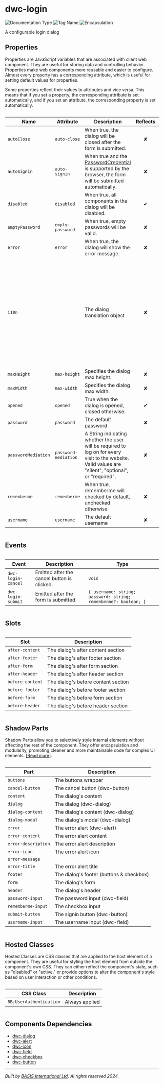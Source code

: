 # dwc-login
![Documentation Type](https://img.shields.io/badge/Documentation-web--components-%23006aff) ![Tag Name](https://img.shields.io/badge/Component-dwc--login-%23006aff)  ![Encapsulation](https://img.shields.io/badge/Encapsulation-shadow-%23006aff)

A configurable login dialog


## Properties 


Properties are JavaScript variables that are associated with client web component.
They are useful for storing data and controlling behavior. Properties make web components more reusable and easier to configure.
Almost every property has a corresponding attribute, which is useful for setting default values for properties.

Some properties reflect their values to attributes and vice versa. This means that if you set a property, the corresponding attribute is set automatically, and if you set an attribute, the corresponding property is set automatically.
<div style="overflow-x: auto;">

| Name                  | Attribute              | Description                                                                                                                                                                        | Reflects | Type                                                                                                                                                                                       | Default                                                                                                                                                                                                                                                                                                                                                                                                                                     |
| --------------------- | ---------------------- | ---------------------------------------------------------------------------------------------------------------------------------------------------------------------------------- | :------: | ------------------------------------------------------------------------------------------------------------------------------------------------------------------------------------------ | ------------------------------------------------------------------------------------------------------------------------------------------------------------------------------------------------------------------------------------------------------------------------------------------------------------------------------------------------------------------------------------------------------------------------------------------- |
| ``autoClose``         | ``auto-close``         | When true, the dialog will be closed after the form is submitted.                                                                                                                  | &#x2718; | ``boolean``                                                                                                                                                                                | ``true``                                                                                                                                                                                                                                                                                                                                                                                                                                    |
| ``autoSignin``        | ``auto-signin``        | When true and the [PasswordCredential](https://developer.mozilla.org/en-US/docs/Web/API/PasswordCredential) is supported by the browser, the form will be submitted automatically. | &#x2718; | ``boolean``                                                                                                                                                                                | ``false``                                                                                                                                                                                                                                                                                                                                                                                                                                   |
| ``disabled``          | ``disabled``           | When true, all components in the dialog will be disabled.                                                                                                                          | &#x2714; | ``boolean``                                                                                                                                                                                | ``false``                                                                                                                                                                                                                                                                                                                                                                                                                                   |
| ``emptyPassword``     | ``empty-password``     | When true, empty passwords will be valid.                                                                                                                                          | &#x2718; | ``boolean``                                                                                                                                                                                | ``false``                                                                                                                                                                                                                                                                                                                                                                                                                                   |
| ``error``             | ``error``              | When true, the dialog will show the error message.                                                                                                                                 | &#x2718; | ``boolean``                                                                                                                                                                                | ``false``                                                                                                                                                                                                                                                                                                                                                                                                                                   |
| ``i18n``              |                        | The dialog translation object                                                                                                                                                      | &#x2718; | ``{ title?: string; usernamePrompt?: string; passwordPrompt?: string; rememberMe?: string; loginButton?: string; cancelButton?: string; error?: { title?: string; message?: string; }; }`` | ``{&nbsp;      title: 'Authentication',&nbsp;      usernamePrompt: 'Username',&nbsp;      passwordPrompt: 'Password',&nbsp;      rememberMe: 'Remember me',&nbsp;      loginButton: 'Sign in',&nbsp;      cancelButton: 'Cancel',&nbsp;      error: {&nbsp;        title: 'Incorrect username or password',&nbsp;        message: 'Check that you have entered the correct username and password and try again.',&nbsp;      }&nbsp;    }`` |
| ``maxHeight``         | ``max-height``         | Specifies the dialog max height.                                                                                                                                                   | &#x2718; | ``string``                                                                                                                                                                                 | ``''``                                                                                                                                                                                                                                                                                                                                                                                                                                      |
| ``maxWidth``          | ``max-width``          | Specifies the dialog max width.                                                                                                                                                    | &#x2718; | ``string``                                                                                                                                                                                 | ``'400px'``                                                                                                                                                                                                                                                                                                                                                                                                                                 |
| ``opened``            | ``opened``             | True when the dialog is opened, closed otherwise.                                                                                                                                  | &#x2714; | ``boolean``                                                                                                                                                                                | ``false``                                                                                                                                                                                                                                                                                                                                                                                                                                   |
| ``password``          | ``password``           | The default password                                                                                                                                                               | &#x2718; | ``string``                                                                                                                                                                                 |                                                                                                                                                                                                                                                                                                                                                                                                                                             |
| ``passwordMediation`` | ``password-mediation`` | A String indicating whether the user will be required to log on for every visit to the website. Valid values are "silent", "optional", or "required".                              | &#x2718; | ``"optional" \| "required" \| "silent"``                                                                                                                                                   | ``'optional'``                                                                                                                                                                                                                                                                                                                                                                                                                              |
| ``rememberme``        | ``rememberme``         | When true, rememberme will checked by default, unchecked otherwise                                                                                                                 | &#x2718; | ``boolean``                                                                                                                                                                                | ``true``                                                                                                                                                                                                                                                                                                                                                                                                                                    |
| ``username``          | ``username``           | The default username                                                                                                                                                               | &#x2718; | ``string``                                                                                                                                                                                 |                                                                                                                                                                                                                                                                                                                                                                                                                                             |


</div>

## Events

<div style="overflow-x: auto;">

| Event                | Description                                 | Type                                                              |
| -------------------- | ------------------------------------------- | ----------------------------------------------------------------- |
| ``dwc-login-cancel`` | Emitted after the cancel button is clicked. | ``void``                                                          |
| ``dwc-login-submit`` | Emitted after the form is submitted.        | ``{ username: string; password: string; rememberme?: boolean; }`` |


</div>

## Slots

<div style="overflow-x: auto;">

| Slot               | Description                         |
| ------------------ | ----------------------------------- |
| ``after-content``  | The dialog's after content section  |
| ``after-footer``   | The dialog's after footer section   |
| ``after-form``     | The dialog's after form section     |
| ``after-header``   | The dialog's after header section   |
| ``before-content`` | The dialog's before content section |
| ``before-footer``  | The dialog's before footer section  |
| ``before-form``    | The dialog's before form section    |
| ``before-header``  | The dialog's before header section  |


</div>

## Shadow Parts


Shadow Parts allow you to selectively style internal elements without affecting the rest of the component.
They offer encapsulation and modularity, promoting cleaner and more maintainable code for complex UI elements. [[Read more]](theme-engine/css-shadow-parts).
<div style="overflow-x: auto;">

| Part                  | Description                              |
| --------------------- | ---------------------------------------- |
| ``buttons``           | The buttons wrapper                      |
| ``cancel-button``     | The cancel button (dwc-button)           |
| ``content``           | The dialog's content                     |
| ``dialog``            | The dialog (dwc-dialog)                  |
| ``dialog-content``    | The dialog's content (dwc-dialog)        |
| ``dialog-modal``      | The dialog's modal (dwc-dialog)          |
| ``error``             | The error alert (dwc-alert)              |
| ``error-content``     | The error alert content                  |
| ``error-description`` | The error alert description              |
| ``error-icon``        | The error alert icon                     |
| ``error-message``     |                                          |
| ``error-title``       | The error alert title                    |
| ``footer``            | The dialog's footer (buttons & checkbox) |
| ``form``              | The dialog's form                        |
| ``header``            | The dialog's header                      |
| ``password-input``    | The password input (dwc-field)           |
| ``rememberme-input``  | The checkbox input                       |
| ``submit-button``     | The signin button (dwc-button)           |
| ``username-input``    | The username input (dwc-field)           |


</div>

## Hosted Classes


Hosted Classes are CSS classes that are applied to the host element of a component. They are useful for styling the host element from outside the component's own CSS.
They can either reflect the component's state, such as "disabled" or "active," or provide options to alter the component's style based on user interaction or other conditions.
<div style="overflow-x: auto;">

| CSS Class                 | Description    |
| ------------------------- | -------------- |
| ``BBjUserAuthentication`` | Always applied |


</div>

## Components Dependencies

- [dwc-dialog](web-components/dwc-dialog.md)
- [dwc-alert](web-components/dwc-alert.md)
- [dwc-icon](web-components/dwc-icon.md)
- [dwc-field](web-components/dwc-field.md)
- [dwc-checkbox](web-components/dwc-checkbox.md)
- [dwc-button](web-components/dwc-button.md)


----------------------------------------------
*Built by [BASIS International Ltd](https://www.basis.cloud/). Al rights reserved 2024.*
